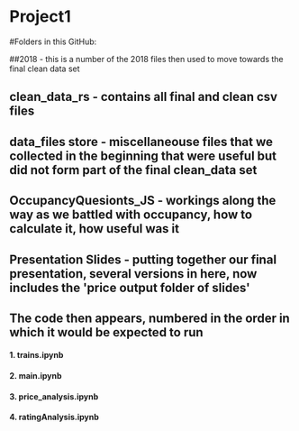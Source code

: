 # Project1


#Folders in this GitHub:

##2018 - this is a number of the 2018 files then used to move towards the final clean data set

## clean_data_rs - contains all final and clean csv files

## data_files store - miscellaneouse files that we collected in the beginning that were useful but did not form part of the final clean_data set

## OccupancyQuesionts_JS - workings along the way as we battled with occupancy, how to calculate it, how useful was it

## Presentation Slides - putting together our final presentation, several versions in here, now includes the 'price output folder of slides'

## The code then appears, numbered in the order in which it would be expected to run
#### 1. trains.ipynb
#### 2. main.ipynb
#### 3. price_analysis.ipynb
#### 4. ratingAnalysis.ipynb






